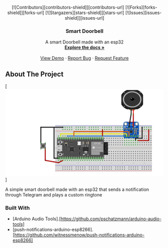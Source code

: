 <!-- Improved compatibility of back to top link: See: https://github.com/othneildrew/Best-README-Template/pull/73 -->
<a name="readme-top"></a>
<!--
*** Thanks for checking out the Best-README-Template. If you have a suggestion
*** that would make this better, please fork the repo and create a pull request
*** or simply open an issue with the tag "enhancement".
*** Don't forget to give the project a star!
*** Thanks again! Now go create something AMAZING! :D
-->



<!-- PROJECT SHIELDS -->
<!--
*** I'm using markdown "reference style" links for readability.
*** Reference links are enclosed in brackets [ ] instead of parentheses ( ).
*** See the bottom of this document for the declaration of the reference variables
*** for contributors-url, forks-url, etc. This is an optional, concise syntax you may use.
*** https://www.markdownguide.org/basic-syntax/#reference-style-links
-->
<p align="center">
  [![Contributors][contributors-shield]][contributors-url]
  [![Forks][forks-shield]][forks-url]
  [![Stargazers][stars-shield]][stars-url]
  [![Issues][issues-shield]][issues-url]
</p>

<!-- PROJECT LOGO -->

<h3 align="center">Smart Doorbell</h3>

  <p align="center">
    A smart Doorbell made with an esp32
    <br />
    <a href="https://github.com/SkillFLame/Smart-Doorbell"><strong>Explore the docs »</strong></a>
    <br />
    <br />
    <a href="#about-the-project">View Demo</a>
    ·
    <a href="https://github.com/SkillFlame/Smart-Doorbell/issues/new">Report Bug</a>
    ·
    <a href="https://github.com/SkillFlame/Smart-Doorbell/issues/new">Request Feature</a>
  </p>
</div>



<!-- ABOUT THE PROJECT -->
## About The Project

[![Product Name Screen Shot][product-screenshot]]

A simple smart doorbell made with an esp32 that sends a notification through Telegram and plays a custom ringtone



### Built With

* [Arduino Audio Tools].[https://github.com/pschatzmann/arduino-audio-tools]
* [push-notifications-arduino-esp8266].[https://github.com/witnessmenow/push-notifications-arduino-esp8266]



<!-- MARKDOWN LINKS & IMAGES -->
<!-- https://www.markdownguide.org/basic-syntax/#reference-style-links -->
[contributors-shield]: https://img.shields.io/github/contributors/SkillFLame/Smart-Doorbell.svg?style=for-the-badge
[contributors-url]: https://github.com/SkillFLame/Smart-Doorbell/graphs/contributors
[forks-shield]: https://img.shields.io/github/forks/SkillFLame/Smart-Doorbell.svg?style=for-the-badge
[forks-url]: https://github.com/SkillFLame/Smart-Doorbell/network/members
[stars-shield]: https://img.shields.io/github/stars/SkillFLame/Smart-Doorbell.svg?style=for-the-badge
[stars-url]: https://github.com/SkillFLame/Smart-Doorbell/stargazers
[issues-shield]: https://img.shields.io/github/issues/SkillFLame/Smart-Doorbell.svg?style=for-the-badge
[issues-url]: https://github.com/SkillFlame/Smart-Doorbell/issues/new
[product-screenshot]: images/screenshot.png
